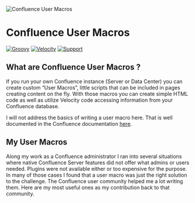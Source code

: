 ![Confluence User Macros](https://github.com/glewe/confluence-user-macros/raw/master/img/template_source.png)
# Confluence User Macros
[![Groovy](https://img.shields.io/badge/Language-Groovy-informational.svg)](https://groovy-lang.org/)
[![Velocity](https://img.shields.io/badge/Language-Velocity-informational.svg)](https://velocity.apache.org/)
[![Support](https://img.shields.io/badge/Supported-yes-009900.svg)](https://github.com/glewe/confluence-user-macros/issues)

## What are Confluence User Macros ?

If you run your own Confluence instance (Server or Data Center) you can create custom “User Macros”, little scripts that can be included in pages creating content on the fly. With those macros you can create simple HTML code as well as utilize Velocity code accessing information from your Confluence database.

I will not address the basics of writing a user macro here. That is well documented in the Confluence documentation [here](https://confluence.atlassian.com/doc/writing-user-macros-4485.html).

## My User Macros

Along my work as a Confluence administrator I ran into several situations where native Confluence Server features did not offer what admins or users needed. Plugins were not available either or too expensive for the purpose. In many of those cases I found that a user macro was just the right solution to the challenge. The Confluence user community helped me a lot writing them. Here are my most useful ones as my contribution back to that community.
